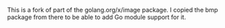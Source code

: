 This is a fork of part of the golang.org/x/image package. I copied the bmp package from there to be able to add Go module support for it.
